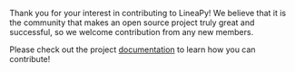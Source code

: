 Thank you for your interest in contributing to LineaPy! We believe that it is the community that makes an open source project truly great and successful, so we welcome contribution from any new members.

Please check out the project [documentation](https://docs.lineapy.org/en/latest/guides/contribute/index.html) to learn how you can contribute!

